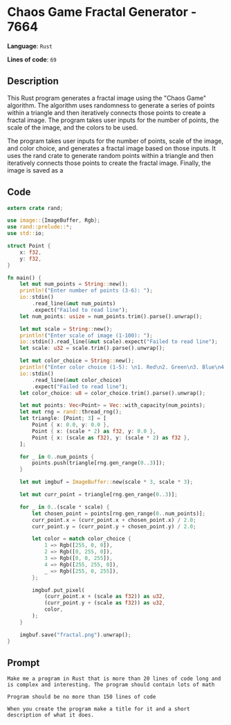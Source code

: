 # Chaos Game Fractal Generator - 7664

**Language**: `Rust`

**Lines of code**: `69`

## Description

This Rust program generates a fractal image using the "Chaos Game" algorithm. The algorithm uses randomness to generate a series of points within a triangle and then iteratively connects those points to create a fractal image. The program takes user inputs for the number of points, the scale of the image, and the colors to be used.

The program takes user inputs for the number of points, scale of the image, and color choice, and generates a fractal image based on those inputs. It uses the rand crate to generate random points within a triangle and then iteratively connects those points to create the fractal image. Finally, the image is saved as a

## Code

``` Rust
extern crate rand;

use image::{ImageBuffer, Rgb};
use rand::prelude::*;
use std::io;

struct Point {
    x: f32,
    y: f32,
}

fn main() {
    let mut num_points = String::new();
    println!("Enter number of points (3-6): ");
    io::stdin()
        .read_line(&mut num_points)
        .expect("Failed to read line");
    let num_points: usize = num_points.trim().parse().unwrap();

    let mut scale = String::new();
    println!("Enter scale of image (1-100): ");
    io::stdin().read_line(&mut scale).expect("Failed to read line");
    let scale: u32 = scale.trim().parse().unwrap();

    let mut color_choice = String::new();
    println!("Enter color choice (1-5): \n1. Red\n2. Green\n3. Blue\n4. Yellow\n5. Purple");
    io::stdin()
        .read_line(&mut color_choice)
        .expect("Failed to read line");
    let color_choice: u8 = color_choice.trim().parse().unwrap();

    let mut points: Vec<Point> = Vec::with_capacity(num_points);
    let mut rng = rand::thread_rng();
    let triangle: [Point; 3] = [
        Point { x: 0.0, y: 0.0 },
        Point { x: (scale * 2) as f32, y: 0.0 },
        Point { x: (scale as f32), y: (scale * 2) as f32 },
    ];

    for _ in 0..num_points {
        points.push(triangle[rng.gen_range(0..3)]);
    }

    let mut imgbuf = ImageBuffer::new(scale * 3, scale * 3);

    let mut curr_point = triangle[rng.gen_range(0..3)];

    for _ in 0..(scale * scale) {
        let chosen_point = points[rng.gen_range(0..num_points)];
        curr_point.x = (curr_point.x + chosen_point.x) / 2.0;
        curr_point.y = (curr_point.y + chosen_point.y) / 2.0;

        let color = match color_choice {
            1 => Rgb([255, 0, 0]),
            2 => Rgb([0, 255, 0]),
            3 => Rgb([0, 0, 255]),
            4 => Rgb([255, 255, 0]),
            _ => Rgb([255, 0, 255]),
        };

        imgbuf.put_pixel(
            (curr_point.x + (scale as f32)) as u32,
            (curr_point.y + (scale as f32)) as u32,
            color,
        );
    }

    imgbuf.save("fractal.png").unwrap();
}

```

## Prompt

```
Make me a program in Rust that is more than 20 lines of code long and is complex and interesting. The program should contain lots of math

Program should be no more than 150 lines of code

When you create the program make a title for it and a short description of what it does.
```